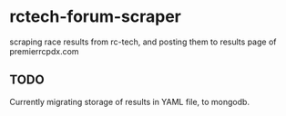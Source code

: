 rctech-forum-scraper
====================

scraping race results from rc-tech, and posting them to results page of premierrcpdx.com

TODO
----
Currently migrating storage of results in YAML file, to mongodb.




